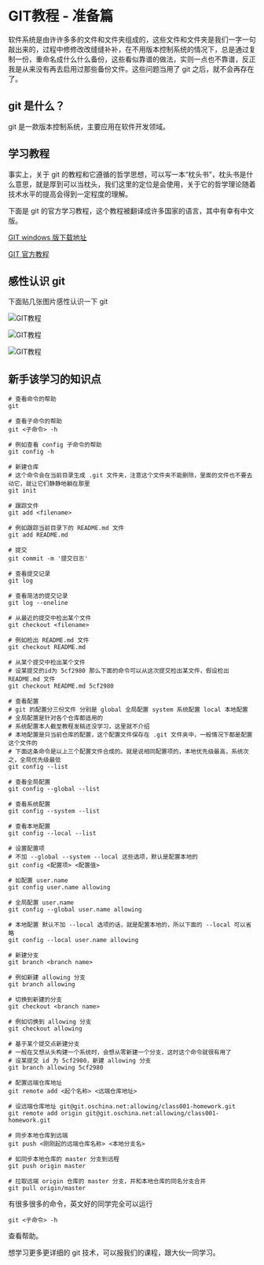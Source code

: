 # GIT教程 - 准备篇

软件系统是由许许多多的文件和文件夹组成的，这些文件和文件夹是我们一字一句敲出来的，过程中修修改改缝缝补补，在不用版本控制系统的情况下，总是通过复制一份，重命名成什么什么备份，这些看似靠谱的做法，实则一点也不靠谱，反正我是从来没有再去启用过那些备份文件。这些问题当用了 git 之后，就不会再存在了。

## git 是什么？

git 是一款版本控制系统，主要应用在软件开发领域。

## 学习教程

事实上，关于 git 的教程和它遵循的哲学思想，可以写一本“枕头书”，枕头书是什么意思，就是厚到可以当枕头，我们这里的定位是会使用，关于它的哲学理论随着技术水平的提高会得到一定程度的理解。

下面是 git 的官方学习教程，这个教程被翻译成许多国家的语言，其中有幸有中文版。

[GIT windows 版下载地址](https://git-scm.com/download/win)

[GIT 官方教程](https://git-scm.com/book/zh/v2)

## 感性认识 git
下面贴几张图片感性认识一下 git

![GIT教程](/images/learn/git.png)

![GIT教程](/images/learn/git-config.png)

![GIT教程](/images/learn/git-config-oneline.png)

## 新手该学习的知识点

```
# 查看命令的帮助
git

# 查看子命令的帮助
git <子命令> -h

# 例如查看 config 子命令的帮助
git config -h

# 新建仓库
# 这个命令会在当前目录生成 .git 文件夹，注意这个文件夹不能删除，里面的文件也不要去动它，就让它们静静地躺在那里
git init

# 跟踪文件
git add <filename>

# 例如跟踪当前目录下的 README.md 文件
git add README.md

# 提交
git commit -m '提交日志'

# 查看提交记录
git log

# 查看简洁的提交记录
git log --oneline

# 从最近的提交中检出某个文件
git checkout <filename>

# 例如检出 README.md 文件
git checkout README.md

# 从某个提交中检出某个文件
# 设某提交的id为 5cf2980 那么下面的命令可以从这次提交检出某文件，假设检出 README.md 文件
git checkout README.md 5cf2980

# 查看配置
# git 的配置分三份文件 分别是 global 全局配置 system 系统配置 local 本地配置
# 全局配置是针对各个仓库都适用的
# 系统配置本人截至教程发稿还没学习，这里就不介绍
# 本地配置是只当前仓库的配置，这个配置文件保存在 .git 文件夹中，一般情况下都是配置这个文件的
# 下面这条命令是以上三个配置文件合成的。就是说相同配置项的，本地优先级最高，系统次之，全局优先级最低
git config --list

# 查看全局配置
git config --global --list

# 查看系统配置
git config --system --list

# 查看本地配置
git config --local --list

# 设置配置项
# 不加 --global --system --local 这些选项，默认是配置本地的
git config <配置项> <配置值>

# 如配置 user.name
git config user.name allowing

# 全局配置 user.name
git config --global user.name allowing

# 本地配置 默认不加 --local 选项的话，就是配置本地的，所以下面的 --local 可以省略
git config --local user.name allowing

# 新建分支
git branch <branch name>

# 例如新建 allowing 分支
git branch allowing

# 切换到新建的分支
git checkout <branch name>

# 例如切换到 allowing 分支
git checkout allowing

# 基于某个提交点新建分支
# 一般在又想从头构建一个系统时，会想从零新建一个分支，这时这个命令就很有用了
# 设某提交 id 为 5cf2980，新建 allowing 分支
git branch allowing 5cf2980

# 配置远端仓库地址
git remote add <起个名称> <远端仓库地址>

# 设远端仓库地址 git@git.oschina.net:allowing/class001-homework.git
git remote add origin git@git.oschina.net:allowing/class001-homework.git

# 同步本地仓库到远端
git push <刚刚起的远端仓库名称> <本地分支名>

# 如同步本地仓库的 master 分支到远程
git push origin master

# 拉取远端 origin 仓库的 master 分支，并和本地仓库的同名分支合并
git pull origin/master
```
有很多很多的命令，英文好的同学完全可以运行

```
git <子命令> -h
```

查看帮助。

想学习更多更详细的 git 技术，可以报我们的课程，跟大伙一同学习。
